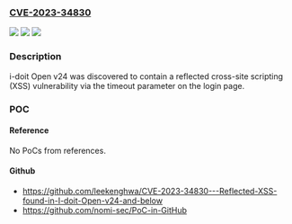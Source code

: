 ### [CVE-2023-34830](https://cve.mitre.org/cgi-bin/cvename.cgi?name=CVE-2023-34830)
![](https://img.shields.io/static/v1?label=Product&message=n%2Fa&color=blue)
![](https://img.shields.io/static/v1?label=Version&message=n%2Fa&color=blue)
![](https://img.shields.io/static/v1?label=Vulnerability&message=n%2Fa&color=brighgreen)

### Description

i-doit Open v24 was discovered to contain a reflected cross-site scripting (XSS) vulnerability via the timeout parameter on the login page.

### POC

#### Reference
No PoCs from references.

#### Github
- https://github.com/leekenghwa/CVE-2023-34830---Reflected-XSS-found-in-I-doit-Open-v24-and-below
- https://github.com/nomi-sec/PoC-in-GitHub

